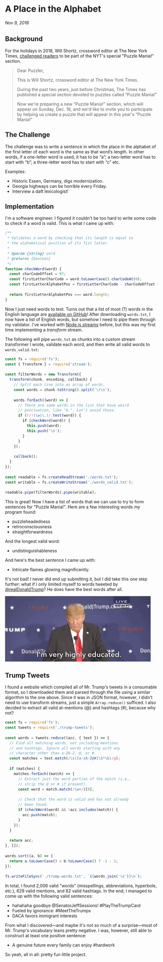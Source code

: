 # A Place in the Alphabet
###### Nov 9, 2018

## Background

For the holidays in 2018, Will Shortz, crossword editor at The New York Times, [challenged readers](https://www.nytimes.com/crosswords/alphabet2018) to be part of the NYT's special "Puzzle Mania!" section.

> Dear Puzzler,
>
> This is Will Shortz, crossword editor at The New York Times.
>
> During the past two years, just before Christmas, The Times has published a special section devoted to puzzles called “Puzzle Mania!”
>
> Now we're preparing a new “Puzzle Mania!” section, which will appear on Sunday, Dec. 16, and we'd like to invite you to participate by helping us create a puzzle that will appear in this year's “Puzzle Mania!”

## The Challenge

The challenge was to write a sentence in which the place in the alphabet of the first letter of each word is the same as that word’s length. In other words, if a one-letter word is used, it has to be “a”; a two-letter word has to start with “b”; a three-letter word has to start with “c” etc.

Examples:

- Historic Essen, Germany, digs modernization.
- Georgia highways can be horrible every Friday.
- Interview a daft lexicologist!

## Implementation

I'm a software engineer. I figured it couldn't be too hard to write some code to check if a word is valid. This is what I came up with:

```js
/**
 * Validates a word by checking that its length is equal to
 * the alphabetical position of its fist letter.
 *
 * @param {string} word
 * @returns {boolean}
 */
function checkWord(word) {
  const charCodeOffset = 97;
  const firstLetterCharCode = word.toLowerCase().charCodeAt(0);
  const firstLetterAlphabetPos = firstLetterCharCode - charCodeOffset + 1;

  return firstLetterAlphabetPos === word.length;
}
```

Now I just need words to test. Turns out that a list of most (?) words in the English language are [available on GitHub](https://github.com/dwyl/english-words)! After downloading `words.txt`, I now have a list of English words, but somehow I need to pipe them through my validator. I've worked with [Node.js streams](https://nodejs.org/api/stream.html) before, but this was my first time implementing a _transform_ stream.

The following will pipe `words.txt` as chunks into a custom stream transformer I wrote, validate each word, and then write all valid words to `words_valid.txt`:

```js
const fs = require('fs');
const { Transform } = require('stream');

const filterWords = new Transform({
  transform(chunk, encoding, callback) {
    // Split each line into an array of words.
    const words = chunk.toString().split('\r\n');

    words.forEach((word) => {
      // There are some words in the list that have weird
      // punctuation, like "b-". Let's avoid those.
      if (!/!(\w|\.)/.test(word)) {
        if (checkWord(word)) {
          this.push(word);
          this.push('\n');
        }
      }
    });

    callback();
  }
});

const readable = fs.createReadStream('./words.txt');
const writable = fs.createWriteStream('./words_valid.txt');

readable.pipe(filterWords).pipe(writable);
```

This is great! Now I have a list of words that we can use to try to form sentences for "Puzzle Mania!". Here are a few interesting words my program found:

* puzzleheadedness
* retroconsciousness
* straightforwardness

And the longest valid word:

*  undistinguishableness

And here's the best sentence I came up with:

* Intricate flames glowing magnificently.

It's not bad! I never did end up submitting it, but I did take this one step further: what if I only limited myself to words tweeted by [@realDonaldTrump](https://twitter.com/realdonaldtrump)? He does have the best words after all.

![](./img/trump-best-words.gif)


## Trump Tweets

I found a website which compiled all of Mr. Trump's tweets in a consumable format, so I downloaded them and parsed through the file using a similar algorithm to the one above. Since it was in JSON format, however, I didn't need to use transform streams, just a simple `Array.reduce()` sufficed. I also decided to extract all valid at-mentions (@) and hashtags (#), because why not?

```js
const fs = require('fs');
const tweets = require('./trump-tweets');

const words = tweets.reduce((acc, { text }) => {
  // Find all matching words, not including mentions
  // and hashtags. Ignore all words starting with any
  // character other than a-ZA-Z, @, or #.
  const matches = text.match(/\s([a-zA-Z@#]\S*\b)/g);

  if (matches) {
    matches.forEach((match) => {
      // Extract just the word portion of the match (i.e.,
      // strip the @ or # if present).
      const word = match.match(/\w+/)[0];

      // Check that the word is valid and has not already
      // been found.
      if (checkWord(word) && !acc.includes(match)) {
        acc.push(match);
      }
    });
  }

  return acc;
}, []);

words.sort((a, b) => {
  return a.toLowerCase() < b.toLowerCase() ? -1 : 1;
});

fs.writeFileSync('./trump-words.txt', `${words.join('\n')}\n`);
```

In total, I found 2,006 valid "words" (misspellings, abbreviations, hyperbole, etc.), 629 valid mentions, and 82 valid hashtags. In the end, I managed to come up with the following valid sentences:

* hahahaha goodbye @SenatorJeffSessions! #PlayTheTrumpCard
* Fueled by ignorance: #MeetTheTrumps
* DACA favors immigrant interests

From what I discovered—and maybe it's not so much of a surprise—most of Mr. Trump's vocabulary leans pretty negative. I was, however, still able to construct at least one positive sentence:

* A genuine future every family can enjoy #hardwork

So yeah, all in all: pretty fun little project.
